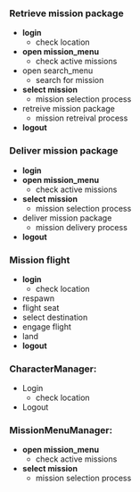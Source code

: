### Retrieve mission package
* **login**
  * check location
* **open mission_menu**
  * check active missions
* open search_menu
  * search for mission
* **select mission**
  * mission selection process
* retreive mission package
  * mission retreival process
* **logout**

### Deliver mission package
* **login**
* **open mission_menu**
  * check active missions
* **select mission**
  * mission selection process
* deliver mission package
  * mission delivery process
* **logout**

### Mission flight
* **login**
  * check location
* respawn
* flight seat
* select destination
* engage flight
* land
* **logout**

### CharacterManager:
* Login
  * check location
* Logout

### MissionMenuManager:
* **open mission_menu**
  * check active missions
* **select mission**
  * mission selection process